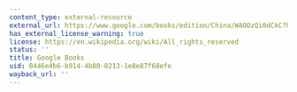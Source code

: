 ```yaml
---
content_type: external-resource
external_url: https://www.google.com/books/edition/China/WAOOzQi0dCkC?hl=en&gbpv=1
has_external_license_warning: true
license: https://en.wikipedia.org/wiki/All_rights_reserved
status: ''
title: Google Books
uid: 0446e4b6-b914-4b80-8213-1e8e87f68efe
wayback_url: ''
---
```

